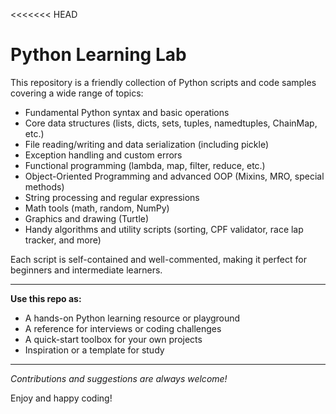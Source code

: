 <<<<<<< HEAD
# Python Learning Lab

This repository is a friendly collection of Python scripts and code samples covering a wide range of topics:

- Fundamental Python syntax and basic operations  
- Core data structures (lists, dicts, sets, tuples, namedtuples, ChainMap, etc.)  
- File reading/writing and data serialization (including pickle)  
- Exception handling and custom errors  
- Functional programming (lambda, map, filter, reduce, etc.)  
- Object-Oriented Programming and advanced OOP (Mixins, MRO, special methods)  
- String processing and regular expressions  
- Math tools (math, random, NumPy)  
- Graphics and drawing (Turtle)  
- Handy algorithms and utility scripts (sorting, CPF validator, race lap tracker, and more)

Each script is self-contained and well-commented, making it perfect for beginners and intermediate learners.

---

**Use this repo as:**
- A hands-on Python learning resource or playground  
- A reference for interviews or coding challenges  
- A quick-start toolbox for your own projects  
- Inspiration or a template for study

---

_Contributions and suggestions are always welcome!_

Enjoy and happy coding! 
